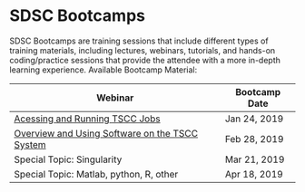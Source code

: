 # SDSC Bootcamps
SDSC Bootcamps are training sessions that include different types of training materials, including lectures, webinars, tutorials, and hands-on coding/practice sessions that provide the attendee with a more in-depth learning experience.
<a name="top">Available Bootcamp Material:

| Webinar| Bootcamp Date|
|---|---|
| [Acessing and Running TSCC Jobs](Acessing-and-Running-TSCC-Jobs-01-24-2019) | Jan 24, 2019 |
| [Overview and Using Software on the TSCC System](Overview-and-Using-Software-on-the-TSCC-System-02-28-2019) | Feb 28, 2019 |
| Special Topic: Singularity | Mar 21, 2019 |
| Special Topic: Matlab, python, R, other | Apr 18, 2019 |
